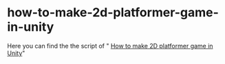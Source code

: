 # how-to-make-2d-platformer-game-in-unity
Here you can find the the script of  " [How to make 2D platformer game in Unity](https://youtube.com/playlist?list=PLRbIP8LLV8cvkkpfsmQYaNUBRR1MUtYQD)"
